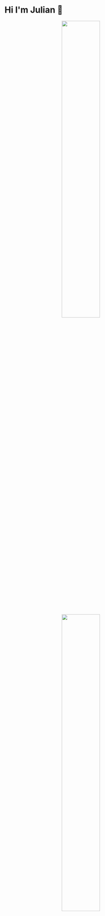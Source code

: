 # Hi I'm Julian 👋 

<p align="center">
  <img height="50%" width="auto" src="https://github-readme-stats-juliansommers-projects.vercel.app/api?username=juliansommer&hide_border=true&theme=tokyonight&bg_color=00000000&hide=contribs,issues&count_private=true&show_icons=true&include_all_commits=true">
  <img height="50%" width="auto" src ="https://github-readme-stats-juliansommers-projects.vercel.app/api/top-langs/?username=juliansommer&hide_border=true&count_private=true&theme=tokyonight&bg_color=00000000&layout=compact&langs_count=6&hide=jupyter%20notebook&exclude_repo=github-readme-stats">
</p>

---
<p align="center">
  <a href="https://www.python.org/" target="_blank">
    <img src="https://img.shields.io/badge/Python-3776AB?style=for-the-badge&logo=python&logoColor=white" alt="Python">
  </a>
  <a href="https://go.dev/" target="_blank">
    <img src="https://img.shields.io/badge/Go-00ADD8?style=for-the-badge&logo=go&logoColor=white" alt="Go">
  </a>
  <a href="https://flask.palletsprojects.com/" target="_blank">
    <img src="https://img.shields.io/badge/flask-%23000.svg?style=for-the-badge&logo=flask&logoColor=white" alt="Flask">
  </a>
  <a href="https://www.mongodb.com/" target="_blank">
    <img src="https://img.shields.io/badge/MongoDB-%234ea94b.svg?style=for-the-badge&logo=mongodb&logoColor=white" alt="MongoDB">
  </a>
  <a href="https://www.sqlite.org/" target="_blank">
    <img src="https://img.shields.io/badge/sqlite-%2307405e.svg?style=for-the-badge&logo=sqlite&logoColor=white" alt="SQLite">
  </a>
  <a href="https://aws.amazon.com/" target="_blank">
    <img src="https://img.shields.io/badge/AWS-%23FF9900.svg?style=for-the-badge&logo=amazon-aws&logoColor=white" alt="AWS">
  </a>
</p>
